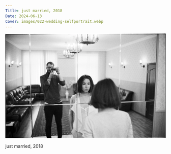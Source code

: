 ```yaml
---
Title: just married, 2018
Date: 2024-06-13
Cover: images/022-wedding-selfportrait.webp
---
```


![just married, 2018](images/022-wedding-selfportrait@2x.webp)

just married, 2018
